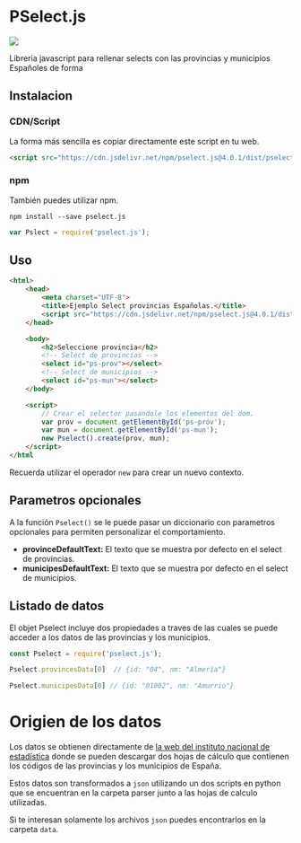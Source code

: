 # PSelect.js

[![](https://data.jsdelivr.com/v1/package/npm/pselect.js/badge)](https://www.jsdelivr.com/package/npm/pselect.js)

Libreria javascript para rellenar selects con las provincias y municipios Españoles de forma 

## Instalacion

### CDN/Script

La forma más sencilla es copiar directamente este script en tu web.

```html
<script src="https://cdn.jsdelivr.net/npm/pselect.js@4.0.1/dist/pselect.min.js" ></script>
```

### npm

También puedes utilizar npm.

```
npm install --save pselect.js
```


```javascript
var Pslect = require('pselect.js');
```


## Uso

```html
<html>
	<head>
		<meta charset="UTF-8">
		<title>Ejemplo Select provincias Españolas.</title>
		<script src="https://cdn.jsdelivr.net/npm/pselect.js@4.0.1/dist/pselect.min.js" ></script>
	</head>

	<body>
		<h2>Seleccione provincia</h2>
		<!-- Select de provincias -->
		<select id="ps-prov"></select>
		<!-- Select de municipios -->
		<select id="ps-mun"></select>
	</body>

	<script>
		// Crear el selector pasandole los elementos del dom.
		var prov = document.getElementById('ps-prov');
		var mun = document.getElementById('ps-mun');
		new Pselect().create(prov, mun);
	</script>
</html
```

Recuerda utilizar el operador `new` para crear un nuevo contexto.

## Parametros opcionales

A la función `Pselect()` se le puede pasar un diccionario con parametros opcionales para permiten personalizar el comportamiento.

* **provinceDefaultText:** El texto que se muestra por defecto en el select de provincias.
* **municipesDefaultText:** El texto que se muestra por defecto en el select de municipios.
## Listado de datos
El objet Pselect incluye dos propiedades a traves de las cuales se puede acceder a los datos de las provincias y los municipios.


```javascript
const Pselect = require('pselect.js');

Pselect.provincesData[0]  // {id: "04", nm: "Almería"}

Pselect.municipesData[0] // {id: "01002", nm: "Amurrio"}
```

# Origien de los datos

Los datos se obtienen directamente de [la web del instituto nacional de estadística](http://www.ine.es/jaxi/menu.do?type=pcaxis&path=%2Ft20%2Fe245%2Fcodmun%2F&file=inebase&L=0) donde se pueden descargar dos hojas de cálculo que contienen los códigos de las provincias y los municipios de España.

Estos datos son transformados a `json` utilizando un dos scripts en python que se encuentran en la carpeta parser junto a las hojas de calculo utilizadas.

Si te interesan solamente los archivos `json` puedes encontrarlos en la carpeta `data`.
